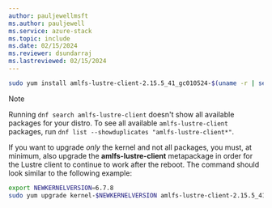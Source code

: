 ```yaml
---
author: pauljewellmsft
ms.author: pauljewell
ms.service: azure-stack
ms.topic: include
ms.date: 02/15/2024
ms.reviewer: dsundarraj
ms.lastreviewed: 02/15/2024
---
```


```bash
sudo yum install amlfs-lustre-client-2.15.5_41_gc010524-$(uname -r | sed -e "s/\.$(uname -p)$//" | sed -re 's/[-_]/\./g')-1
```

> [!NOTE]
> Running `dnf search amlfs-lustre-client` doesn't show all available packages for your distro. To see all available `amlfs-lustre-client` packages, run `dnf list --showduplicates "amlfs-lustre-client*"`.

If you want to upgrade *only* the kernel and not all packages, you must, at minimum, also upgrade the **amlfs-lustre-client** metapackage in order for the Lustre client to continue to work after the reboot. The command should look similar to the following example:

```bash
export NEWKERNELVERSION=6.7.8
sudo yum upgrade kernel-$NEWKERNELVERSION amlfs-lustre-client-2.15.5_41_gc010524-$(echo $NEWKERNELVERSION | sed -e "s/\.$(uname -p)$//" | sed -re 's/[-_]/\./g')-1
```
